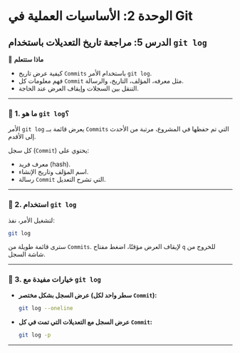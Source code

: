 # الوحدة 2: الأساسيات العملية في Git
## الدرس 5: مراجعة تاريخ التعديلات باستخدام `git log`

🧠 **ماذا ستتعلم**
* كيفية عرض تاريخ `Commits` باستخدام الأمر `git log`.
* فهم معلومات كل `Commit` مثل معرفه، المؤلف، التاريخ، والرسالة.
* التنقل بين السجلات وإيقاف العرض عند الحاجة.

---

### 🧾 1. ما هو `git log`؟
الأمر `git log` يعرض قائمة بــ `Commits` التي تم حفظها في المشروع، مرتبة من الأحدث إلى الأقدم.

كل سجل (`Commit`) يحتوي على:
* معرف فريد (hash).
* اسم المؤلف وتاريخ الإنشاء.
* رسالة `Commit` التي تشرح التعديل.

---

### 🧾 2. استخدام `git log`
لتشغيل الأمر، نفذ:
```bash
git log
```
سترى قائمة طويلة من `Commits`. لإيقاف العرض مؤقتًا، اضغط مفتاح `q` للخروج من شاشة السجل.

---

### 🧾 3. خيارات مفيدة مع `git log`
* **عرض السجل بشكل مختصر (سطر واحد لكل `Commit`):**
  ```bash
  git log --oneline
  ```
* **عرض السجل مع التعديلات التي تمت في كل `Commit`:**
  ```bash
  git log -p
  ```

---